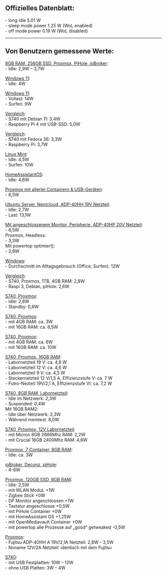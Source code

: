 ## Offizielles Datenblatt:  
\- long idle 5.01 W  
\- sleep mode power 1.25 W (WoL enabled)  
\- off mode power 0.19 W (WoL disabled)  

***

## Von Benutzern gemessene Werte:  

[8GB RAM, 256GB SSD, Proxmox, PiHole, ioBroker](https://www.mydealz.de/comments/permalink/37566282):  
\- Idle: 2,9W – 3,7W  

[Windows 11](https://www.mydealz.de/comments/permalink/37575538):  
\- Idle: 4W  

[Windows 11](https://www.mydealz.de/comments/permalink/37588489):  
\- Vollast: 14W  
\- Surfen: 9W  

[Vergleich](https://www.mydealz.de/comments/permalink/37588992):  
\- S740 mit Debian 11: 3,4W  
\- Raspberry Pi 4 mit USB-SSD: 5,0W  

[Vergleich](https://www.mydealz.de/comments/permalink/37593024):  
\- S740 mit Fedora 36: 3,3W  
\- Raspberry Pi: 3,7W  

[Linux Mint](https://www.mydealz.de/comments/permalink/37610016):  
\- Idle: 4,5W  
\- Surfen: 10W  

[HomeAssistantOS](https://www.mydealz.de/comments/permalink/37612394):  
\- Idle: 4,6W  

[Proxmox mit allerlei Containern & USB-Geräten](https://www.mydealz.de/comments/permalink/37606163):  
\- 6,5W  

[Ubuntu Server, Nextcloud, ADP-40HH 19V Netzteil](https://www.mydealz.de/comments/permalink/37686884):  
\- Idle: 2,7W  
\- Last: 13,1W  

[Mit angeschlossenem Monitor, Peripherie, ADP-40HP 20V Netzteil](https://www.mydealz.de/comments/permalink/37687812):  
\- 6,5W  
Proxmox, Headless:  
\- 3,3W  
Mit powertop optimiert]:  
\- 2,9W  

[Windows](https://www.mydealz.de/comments/permalink/37689549):  
\- Durchschnitt im Alltagsgebrauch (Office, Surfen): 12W  

[Vergleich](https://www.mydealz.de/comments/permalink/37707039):  
\- S740, Proxmox, 1TB, 4GB RAM: 2,8W  
\- Raspi 3, Debian, piHole: 2,6W  

[S740, Proxmox](https://www.mydealz.de/comments/permalink/37714795):  
\- Idle: 2,8W  
\- Standby: 0,6W  

[S740, Proxmox](https://www.mydealz.de/comments/permalink/37736092):  
\- mit 4GB RAM: ca. 3W  
\- mit 16GB RAM: ca. 6,5W  

[S740, Proxmox](https://www.mydealz.de/comments/permalink/37675240):  
\- mit 4GB RAM: ca. 6W  
\- mit 16GB RAM: ca. 10W  

[S740, Proxmox, 16GB RAM](https://www.mydealz.de/comments/permalink/37747947):  
\- Labornetzteil 19 V: ca. 4,8 W  
\- Labornetzteil 12 V: ca. 4,6 W  
\- Labornetzteil 9 V: ca. 4,5 W  
\- Steckernetzteil 12 V/1,5 A, Effizienzstufe V: ca. 7 W  
\- Futro-Nezteil 19V/2,1 A, Effizienzstufe VI: ca. 7,2 W  

[S740, 8GB RAM, Labornetzteil](https://www.mydealz.de/comments/permalink/37758713):  
\- Idle im Netzwerk: 2,3W  
\- Suspended: 0,4W  
Mit 16GB RAM2:  
\- Idle über Netzwerk: 2,3W  
\- Während memtest: 8,0W  

[S740, Proxmox, 12V Labornetzteil](https://www.mydealz.de/comments/permalink/37840567):  
\- mit Micron 8GB 2666Mhz RAM: 2,2W  
\- mit Crucial 16GB 2400Mhz RAM: 4,6W  

[Proxmox, 7 Container, 8GB RAM](https://www.mydealz.de/comments/permalink/37821524):  
\- Idle: ca. 3W  

[ioBroker, Deconz, piHole](https://www.mydealz.de/comments/permalink/37834024):  
\- 4-6W  

[Proxmox, 120GB SSD, 8GB RAM](https://www.mydealz.de/comments/permalink/37965374):  
\- Idle: 2,5W  
\- mit WLAN ModuL +1W  
\- Zigbee Stick +0W  
\- DP Monitor angeschlossen +1W  
\- Tastatur angeschlosse +0,5W  
\- mit PiHole Container +0W  
\- mit HomeAssistant OS +1,25W  
\- mit OpenMediavault Container +0W  
\- mit powertop alle Prozesse auf „good“ getweaked -0,5W  

[Proxmox]():  
\- Fujitsu ADP-40HH A 19V/2,1A Netzteil: 2,8W - 3,5W  
\- Noname 12V/2A Netzteil: identisch mit dem Fujitsu  

[S740](https://www.mydealz.de/comments/permalink/38082473):  
\- mit USB Festplatten: 10W – 12W  
\- ohne USB Platten: 3W – 4W  

